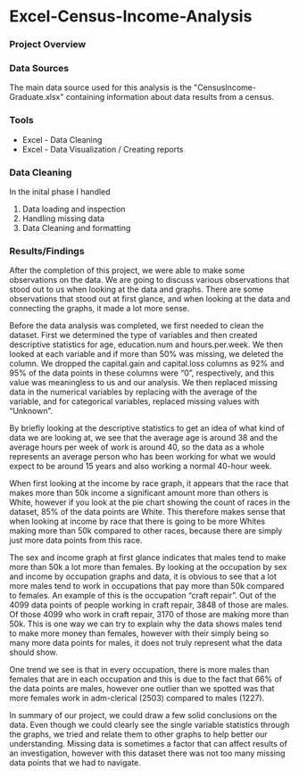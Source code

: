 # Excel-Census-Income-Analysis

### Project Overview

### Data Sources

The main data source used for this analysis is the "CensusIncome-Graduate.xlsx" containing information about data results from a census.

### Tools

- Excel - Data Cleaning
- Excel - Data Visualization / Creating reports

### Data Cleaning

In the inital phase I handled
1. Data loading and inspection
2. Handling missing data
3. Data Cleaning and formatting


### Results/Findings

After the completion of this project, we were able to make some observations on the data.  We are going to discuss various observations that stood out to us when looking at the data and graphs. There are some observations that stood out at first glance, and when looking at the data and connecting the graphs, it made a lot more sense.

Before the data analysis was completed, we first needed to clean the dataset. First we determined the type of variables and then created descriptive statistics for age, education.num and hours.per.week. We then looked at each variable and if more than 50% was missing, we deleted the column. We dropped the capital.gain and capital.loss columns as 92% and 95% of the data points in these columns were “0”, respectively, and this value was meaningless to us and our analysis. We then replaced missing data in the numerical variables by replacing with the average of the variable, and for categorical variables, replaced missing values with “Unknown”.

By briefly looking at the descriptive statistics to get an idea of what kind of data we are looking at, we see that the average age is around 38 and the average hours per week of work is around 40, so the data as a whole represents an average person who has been working for what we would expect to be around 15 years and also working a normal 40-hour week.

When first looking at the income by race graph, it appears that the race that makes more than 50k income a significant amount more than others is White, however if you look at the pie chart showing the count of races in the dataset, 85% of the data points are White. This therefore makes sense that when looking at income by race that there is going to be more Whites making more than 50k compared to other races, because there are simply just more data points from this race.

The sex and income graph at first glance indicates that males tend to make more than 50k a lot more than females. By looking at the occupation by sex and income by occupation graphs and data, it is obvious to see that a lot more males tend to work in occupations that pay more than 50k compared to females. An example of this is the occupation “craft repair”. Out of the 4099 data points of people working in craft repair, 3848 of those are males. Of those 4099 who work in craft repair, 3170 of those are making more than 50k. This is one way we can try to explain why the data shows males tend to make more money than females, however with their simply being so many more data points for males, it does not truly represent what the data should show.

One trend we see is that in every occupation, there is more males than females that are in each occupation and this is due to the fact that 66% of the data points are males, however one outlier than we spotted was that more females work in adm-clerical (2503) compared to males (1227).

In summary of our project, we could draw a few solid conclusions on the data. Even though we could clearly see the single variable statistics through the graphs, we tried and relate them to other graphs to help better our understanding. Missing data is sometimes a factor that can affect results of an investigation, however with this dataset there was not too many missing data points that we had to navigate.

